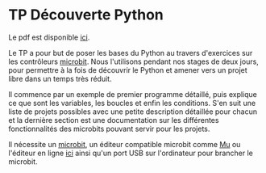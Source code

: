 # TP Découverte Python

Le pdf est disponible
[ici](https://github.com/prologin/gcc-resources/blob/gh-pages/01_decouverte_micropython.pdf).

Le TP a pour but de poser les bases du Python au travers d'exercices sur les
contrôleurs [microbit](https://microbit.org/). Nous l'utilisons pendant nos
stages de deux jours, pour permettre à la fois de découvrir le Python et
amener vers un projet libre dans un temps très réduit.

Il commence par un exemple de premier programme détaillé, puis explique ce que
sont les variables, les boucles et enfin les conditions. S'en suit une
liste de projets possibles avec une petite description détaillée pour chacun et
la dernière section est une documentation sur les différentes fonctionnalités
des microbits pouvant servir pour les projets.

Il nécessite un [microbit](https://microbit.org/), un éditeur compatible
microbit comme [Mu](https://codewith.mu/) ou l'éditeur en ligne
[ici](https://python.microbit.org/v/2.0) ainsi qu'un port USB sur l'ordinateur
pour brancher le microbit.
